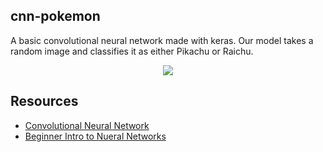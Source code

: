 ## cnn-pokemon
A basic convolutional neural network made with keras. Our model takes a random image and classifies it as either Pikachu or Raichu.
</br>
<div align="center">
<img src="https://user-images.githubusercontent.com/48599206/167316735-ff1484a0-ab43-4c0c-895f-586d0f2c3ca1.png" />
</div>

## Resources
* [Convolutional Neural Network](https://www.youtube.com/playlist?list=PLuhqtP7jdD8CD6rOWy20INGM44kULvrHu)
* [Beginner Intro to Nueral Networks](https://www.youtube.com/playlist?list=PLxt59R_fWVzT9bDxA76AHm3ig0Gg9S3So)
